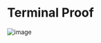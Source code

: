 # Terminal Proof

![image](https://user-images.githubusercontent.com/68448315/183552313-e7683150-36fc-4bac-a5f7-2876583e457a.png)

